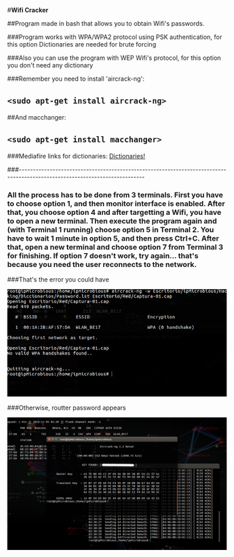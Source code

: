 #**Wifi Cracker**

##Program made in bash that allows you to obtain Wifi's passwords.

###Program works with WPA/WPA2 protocol using PSK authentication, for this option Dictionaries are needed for brute forcing

###Also you can use the program with WEP Wifi's protocol, for this option you don't need any dictionary

###Remember you need to install 'aircrack-ng':

## `<sudo apt-get install aircrack-ng>`

##And macchanger:

## `<sudo apt-get install macchanger>`

###Mediafire links for dictionaries: [Dictionaries!](https://mega.nz/#F!PB0ljZwC!H1CdY80f0mrTS4AdUm3BZw)

###---------------------------------------------------------------------------------------------------------------------------

### All the process has to be done from 3 terminals. First you have to choose option 1, and then monitor interface is enabled. After that, you choose option 4 and after targetting a Wifi, you have to open a new terminal. Then execute the program again and (with Terminal 1 running) choose option 5 in Terminal 2. You have to wait 1 minute in option 5, and then press Ctrl+C. After that, open a new terminal and choose option 7 from Terminal 3 for finishing. If option 7 doesn't work, try again... that's because you need the user reconnects to the network.

###That's the error you could have

![Little Mistake](error.png)

###Otherwise, routter password appears

![Working Good](funciona.png)

